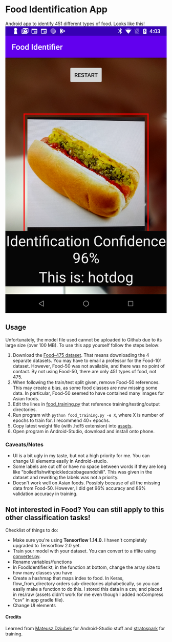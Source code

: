 # Food Identification App
Android app to identify 451 different types of food. 
Looks like this!
<img src="scrnshot_app.png" width="600"/>

## Usage
Unfortunately, the model file used cannot be uploaded to Github due to its large size (over 100 MB). To use this app yourself follow the steps below:

1. Download the [Food-475 dataset](http://www.ivl.disco.unimib.it/activities/food475db/). That means downloading the 4 separate datasets. You may have to email a professor for the Food-101 dataset. However, Food-50 was not available, and there was no point of contact. By not using Food-50, there are only 451 types of food, not 475.
2. When following the train/test split given, remove Food-50 references. This may create a bias, as some food classes are now missing some data. In particular, Food-50 seemed to have contained many images for Asian foods. 
3. Edit the lines in [food_training.py](food_training.py) that reference training/testing/output directories. 
4. Run program with `python food_training.py -e X`, where X is number of epochs to train for. I recommend 40+ epochs.
5. Copy latest weight file (with .hdf5 extension) into [assets](android_app/app/src/main/assets/). 
6. Open program in Android-Studio, download and install onto phone.

### Caveats/Notes
- UI is a bit ugly in my taste, but not a high priority for me. You can change UI elements easily in Android-studio.
- Some labels are cut off or have no space between words if they are long like "boiledfishwithpickledcabbageandchili". This was given in the dataset and rewriting the labels was not a priority.
- Doesn't work well on Asian foods. Possibly because of all the missing data from Food-50. However, I did get 96% accuracy and 86% validation accuracy in training. 

## Not interested in Food? You can still apply to this other classification tasks!
Checklist of things to do:
- Make sure you're using **Tensorflow 1.14.0**. I haven't completely upgraded to Tensorflow 2.0 yet.
- Train your model with your dataset. You can convert to a tflite using [converter.py](converter.py). 
- Rename variables/functions
- In FoodIdentifier.kt, in the function at bottom, change the array size to how many classes you have
- Create a hashmap that maps index to food. In Keras, flow_from_directory orders sub-directories alphabetically, so you can easily make a function to do this. I stored this data in a csv, and placed in res/raw (assets didn't work for me even though I added noCompress "csv" in app gradle file). 
- Change UI elements


#### Credits
Learned from [Mateusz Dziubek](https://android.jlelse.eu/the-least-you-can-do-with-camera2-api-2971c8c81b8b) for Android-Studio stuff and [stratospark](https://github.com/stratospark/food-101-keras) for training. 

